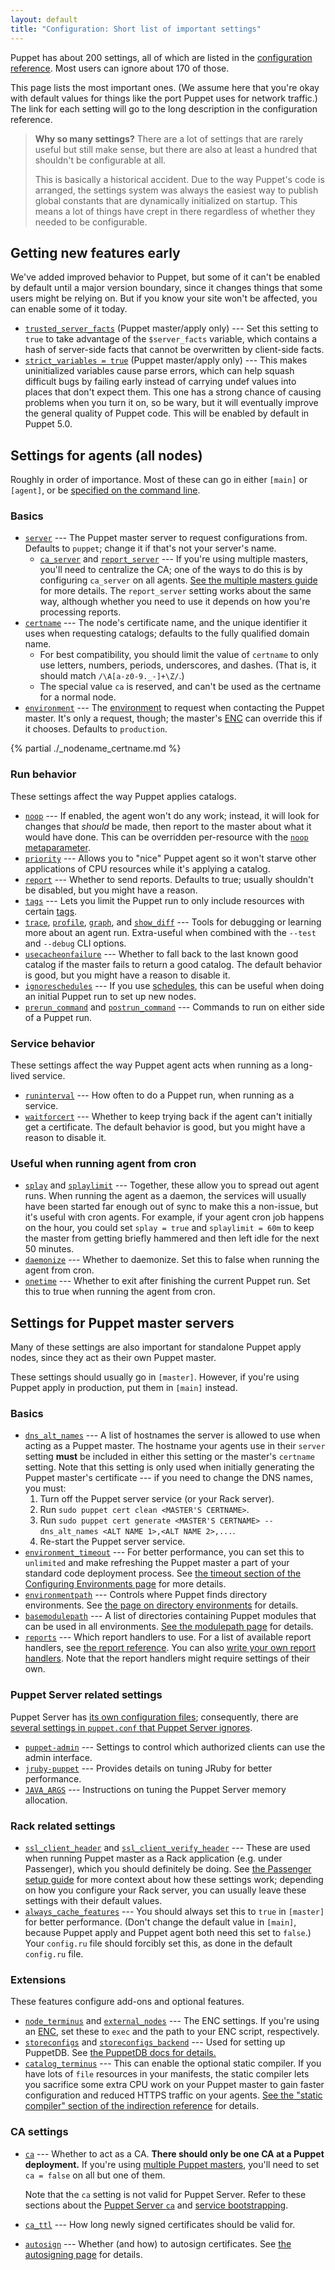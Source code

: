 ```yaml
---
layout: default
title: "Configuration: Short list of important settings"
---
```


[cli_settings]: ./config_about_settings.html#settings-can-be-set-on-the-command-line
[trusted_and_facts]: ./lang_facts_and_builtin_vars.html
[config_reference]: ./configuration.html
[environments]: ./environments.html
[multi_master]: /guides/scaling_multiple_masters.html
[enc]: ./nodes_external.html
[meta_noop]: ./metaparameter.html#noop
[meta_schedule]: ./metaparameter.html#schedule
[lang_tags]: ./lang_tags.html
[modulepath_dir]: ./dirs_modulepath.html
[manifest_dir]: ./dirs_manifest.html
[report_reference]: ./report.html
[write_reports]: ./reporting_write_processors.html
[passenger_headers]: ./passenger.html#notes-on-ssl-verification
[puppetdb_install]: {{puppetdb}}/connect_puppet_master.html
[static_compiler]: ./indirection.html#staticcompiler-terminus
[ssl_autosign]: ./ssl_autosign.html
[structured_facts]: ./lang_facts_and_builtin_vars.html#data-types

[trusted_node_data]: ./configuration.html#trustednodedata
[immutable_node_data]: ./configuration.html#immutablenodedata
[strict_variables]: ./configuration.html#strictvariables
[stringify_facts]: ./configuration.html#stringifyfacts
[ordering]: ./configuration.html#ordering
[reports]: ./configuration.html#reports
[parser]: ./configuration.html#parser
[server]: ./configuration.html#server
[ca_server]: ./configuration.html#caserver
[report_server]: ./configuration.html#reportserver
[certname]: ./configuration.html#certname
[node_name_fact]: ./configuration.html#nodenamefact
[node_name_value]: ./configuration.html#nodenamevalue
[environment]: ./configuration.html#environment
[noop]: ./configuration.html#noop
[priority]: ./configuration.html#priority
[report]: ./configuration.html#report
[tags]: ./configuration.html#tags
[trace]: ./configuration.html#trace
[profile]: ./configuration.html#profile
[graph]: ./configuration.html#graph
[show_diff]: ./configuration.html#showdiff
[usecacheonfailure]: ./configuration.html#usecacheonfailure
[ignoreschedules]: ./configuration.html#ignoreschedules
[prerun_command]: ./configuration.html#preruncommand
[postrun_command]: ./configuration.html#postruncommand
[pluginsync]: ./configuration.html#pluginsync
[runinterval]: ./configuration.html#runinterval
[waitforcert]: ./configuration.html#waitforcert
[splay]: ./configuration.html#splay
[splaylimit]: ./configuration.html#splaylimit
[daemonize]: ./configuration.html#daemonize
[onetime]: ./configuration.html#onetime
[dns_alt_names]: ./configuration.html#dnsaltnames
[basemodulepath]: ./configuration.html#basemodulepath
[modulepath]: ./configuration.html#modulepath
[manifest]: ./configuration.html#manifest
[ssl_client_header]: ./configuration.html#sslclientheader
[ssl_client_verify_header]: ./configuration.html#sslclientverifyheader
[node_terminus]: ./configuration.html#nodeterminus
[external_nodes]: ./configuration.html#externalnodes
[storeconfigs]: ./configuration.html#storeconfigs
[storeconfigs_backend]: ./configuration.html#storeconfigsbackend
[catalog_terminus]: ./configuration.html#catalogterminus
[config_version]: ./configuration.html#configversion
[ca]: ./configuration.html#ca
[ca_ttl]: ./configuration.html#cattl
[autosign]: ./configuration.html#autosign
[environmentpath]: ./configuration.html#environmentpath
[environment.conf]: ./config_file_environment.html
[alwayscachefeatures]: ./configuration.html#alwayscachefeatures
[environment_timeout]: ./configuration.html#environmenttimeout
[configuring_timeout]: ./environments_configuring.html#environmenttimeout
[puppetserver_config_files]: {{puppetserver}}/configuration.html
[settings_diffs]: {{puppetserver}}/puppet_conf_setting_diffs.html
[puppet_admin]: {{puppetserver}}/config_file_puppetserver.html
[jruby_puppet]: {{puppetserver}}/tuning_guide.html#puppet-server-and-jruby
[jvm_heap_config]: {{puppetserver}}/install_from_packages.html#memory-allocation
[puppetserver_ca]: {{puppetserver}}/puppet_conf_setting_diffs.html#cahttpsdocspuppetcompuppetlatestreferenceconfigurationhtmlca
[service_bootstrap]: {{puppetserver}}/configuration.html#service-bootstrapping
[trusted_server_facts]: ./lang_facts_and_builtin_vars.html#serverfacts-variable


Puppet has about 200 settings, all of which are listed in the [configuration reference][config_reference]. Most users can ignore about 170 of those.

This page lists the most important ones. (We assume here that you're okay with default values for things like the port Puppet uses for network traffic.) The link for each setting will go to the long description in the configuration reference.

> **Why so many settings?** There are a lot of settings that are rarely useful but still make sense, but there are also at least a hundred that shouldn't be configurable at all.
>
> This is basically a historical accident. Due to the way Puppet's code is arranged, the settings system was always the easiest way to publish global constants that are dynamically initialized on startup. This means a lot of things have crept in there regardless of whether they needed to be configurable.

## Getting new features early


We've added improved behavior to Puppet, but some of it can't be enabled by default until a major version boundary, since it changes things that some users might be relying on. But if you know your site won't be affected, you can enable some of it today.

* [`trusted_server_facts`][trusted_server_facts] (Puppet master/apply only) --- Set this setting to `true` to take advantage of the `$server_facts` variable, which contains a hash of server-side facts that cannot be overwritten by client-side facts.
* [`strict_variables = true`][strict_variables] (Puppet master/apply only) --- This makes uninitialized variables cause parse errors, which can help squash difficult bugs by failing early instead of carrying undef values into places that don't expect them. This one has a strong chance of causing problems when you turn it on, so be wary, but it will eventually improve the general quality of Puppet code. This will be enabled by default in Puppet 5.0.

## Settings for agents (all nodes)


Roughly in order of importance. Most of these can go in either `[main]` or `[agent]`, or be [specified on the command line][cli_settings].

### Basics

* [`server`][server] --- The Puppet master server to request configurations from. Defaults to `puppet`; change it if that's not your server's name.
    * [`ca_server`][ca_server] and [`report_server`][report_server] --- If you're using multiple masters, you'll need to centralize the CA; one of the ways to do this is by configuring `ca_server` on all agents. [See the multiple masters guide][multi_master] for more details. The `report_server` setting works about the same way, although whether you need to use it depends on how you're processing reports.
* [`certname`][certname] --- The node's certificate name, and the unique identifier it uses when requesting catalogs; defaults to the fully qualified domain name.
    * For best compatibility, you should limit the value of `certname` to only use letters, numbers, periods, underscores, and dashes. (That is, it should match `/\A[a-z0-9._-]+\Z/`.)
    * The special value `ca` is reserved, and can't be used as the certname for a normal node.
* [`environment`][environment] --- The [environment][environments] to request when contacting the Puppet master. It's only a request, though; the master's [ENC][] can override this if it chooses. Defaults to `production`.

{% partial ./_nodename_certname.md %}

### Run behavior

These settings affect the way Puppet applies catalogs.

* [`noop`][noop] --- If enabled, the agent won't do any work; instead, it will look for changes that _should_ be made, then report to the master about what it would have done. This can be overridden per-resource with the [`noop` metaparameter][meta_noop].
* [`priority`][priority] --- Allows you to "nice" Puppet agent so it won't starve other applications of CPU resources while it's applying a catalog.
* [`report`][report] --- Whether to send reports. Defaults to true; usually shouldn't be disabled, but you might have a reason.
* [`tags`][tags] --- Lets you limit the Puppet run to only include resources with certain [tags][lang_tags].
* [`trace`][trace], [`profile`][profile],  [`graph`][graph], and [`show_diff`][show_diff] --- Tools for debugging or learning more about an agent run. Extra-useful when combined with the `--test` and `--debug` CLI options.
* [`usecacheonfailure`][usecacheonfailure] --- Whether to fall back to the last known good catalog if the master fails to return a good catalog. The default behavior is good, but you might have a reason to disable it.
* [`ignoreschedules`][ignoreschedules] --- If you use [schedules][meta_schedule], this can be useful when doing an initial Puppet run to set up new nodes.
* [`prerun_command`][prerun_command] and [`postrun_command`][postrun_command] --- Commands to run on either side of a Puppet run.

### Service behavior

These settings affect the way Puppet agent acts when running as a long-lived service.

* [`runinterval`][runinterval] --- How often to do a Puppet run, when running as a service.
* [`waitforcert`][waitforcert] --- Whether to keep trying back if the agent can't initially get a certificate. The default behavior is good, but you might have a reason to disable it.

### Useful when running agent from cron

* [`splay`][splay] and [`splaylimit`][splaylimit] --- Together, these allow you to spread out agent runs. When running the agent as a daemon, the services will usually have been started far enough out of sync to make this a non-issue, but it's useful with cron agents. For example, if your agent cron job happens on the hour, you could set `splay = true` and `splaylimit = 60m` to keep the master from getting briefly hammered and then left idle for the next 50 minutes.
* [`daemonize`][daemonize] --- Whether to daemonize. Set this to false when running the agent from cron.
* [`onetime`][onetime] --- Whether to exit after finishing the current Puppet run. Set this to true when running the agent from cron.

## Settings for Puppet master servers


Many of these settings are also important for standalone Puppet apply nodes, since they act as their own Puppet master.

These settings should usually go in `[master]`. However, if you're using Puppet apply in production, put them in `[main]` instead.

### Basics

* [`dns_alt_names`][dns_alt_names] --- A list of hostnames the server is allowed to use when acting as a Puppet master. The hostname your agents use in their `server` setting **must** be included in either this setting or the master's `certname` setting. Note that this setting is only used when initially generating the Puppet master's certificate --- if you need to change the DNS names, you must:
    1. Turn off the Puppet server service (or your Rack server).
    2. Run `sudo puppet cert clean <MASTER'S CERTNAME>`.
    3. Run `sudo puppet cert generate <MASTER'S CERTNAME> --dns_alt_names <ALT NAME 1>,<ALT NAME 2>,...`.
    4. Re-start the Puppet server service.
* [`environment_timeout`][environment_timeout] --- For better performance, you can set this to `unlimited` and make refreshing the Puppet master a part of your standard code deployment process. See [the timeout section of the Configuring Environments page][configuring_timeout] for more details.
* [`environmentpath`][environmentpath] --- Controls where Puppet finds directory environments. See [the page on directory environments][environments] for details.
* [`basemodulepath`][basemodulepath] --- A list of directories containing Puppet modules that can be used in all environments. [See the modulepath page][modulepath_dir] for details.
* [`reports`][reports] --- Which report handlers to use. For a list of available report handlers, see [the report reference][report_reference]. You can also [write your own report handlers][write_reports]. Note that the report handlers might require settings of their own.

### Puppet Server related settings

Puppet Server has [its own configuration files][puppetserver_config_files]; consequently, there are [several settings in `puppet.conf` that Puppet Server ignores][settings_diffs].

* [`puppet-admin`][puppet_admin] --- Settings to control which authorized clients can use the admin interface.
* [`jruby-puppet`][jruby_puppet] --- Provides details on tuning JRuby for better performance.
* [`JAVA_ARGS`][jvm_heap_config] --- Instructions on tuning the Puppet Server memory allocation.

### Rack related settings

* [`ssl_client_header`][ssl_client_header] and [`ssl_client_verify_header`][ssl_client_verify_header] --- These are used when running Puppet master as a Rack application (e.g. under Passenger), which you should definitely be doing. See [the Passenger setup guide][passenger_headers] for more context about how these settings work; depending on how you configure your Rack server, you can usually leave these settings with their default values.
* [`always_cache_features`][alwayscachefeatures] --- You should always set this to `true` in `[master]` for better performance. (Don't change the default value in `[main]`, because Puppet apply and Puppet agent both need this set to `false`.) Your `config.ru` file should forcibly set this, as done in the default `config.ru` file.

### Extensions

These features configure add-ons and optional features.

* [`node_terminus`][node_terminus] and [`external_nodes`][external_nodes] --- The ENC settings. If you're using an [ENC][], set these to `exec` and the path to your ENC script, respectively.
* [`storeconfigs`][storeconfigs] and [`storeconfigs_backend`][storeconfigs_backend] --- Used for setting up PuppetDB. See [the PuppetDB docs for details.][puppetdb_install]
* [`catalog_terminus`][catalog_terminus] --- This can enable the optional static compiler. If you have lots of `file` resources in your manifests, the static compiler lets you sacrifice some extra CPU work on your Puppet master to gain faster configuration and reduced HTTPS traffic on your agents. [See the "static compiler" section of the indirection reference][static_compiler] for details.

### CA settings

* [`ca`][ca] --- Whether to act as a CA. **There should only be one CA at a Puppet deployment.** If you're using [multiple Puppet masters][multi_master], you'll need to set `ca = false` on all but one of them.

   Note that the `ca` setting is not valid for Puppet Server. Refer to these sections about the [Puppet Server `ca`][puppetserver_ca] and [service bootstrapping][service_bootstrap].

* [`ca_ttl`][ca_ttl] --- How long newly signed certificates should be valid for.
* [`autosign`][autosign] --- Whether (and how) to autosign certificates. See [the autosigning page][ssl_autosign] for details.

